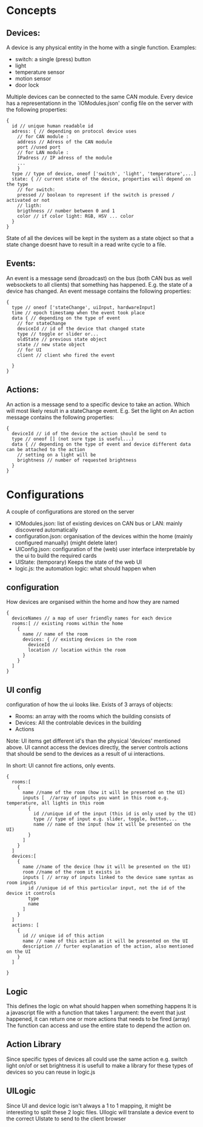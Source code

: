 # Concepts

## Devices:

A device is any physical entity in the home with a single function.
Examples:

- switch: a single (press) button
- light
- temperature sensor
- motion sensor
- door lock

Multiple devices can be connected to the same CAN module.
Every device has a representationn in the `IOModules.json' config file on the server with the following properties:

```
{
  id // unique human readable id
  adress: { // depending on protocol device uses
    // for CAN module :
    address // Adress of the CAN module
    port //used port
    // for LAN module :
    IPadress // IP adress of the module
    ...
    }
  type // type of device, oneof ['switch', 'light', 'temperature',...]
  state: { // current state of the device, properties will depend on the type
    // for switch:
    pressed // boolean to represent if the switch is pressed / activated or not
    // ligth:
    brigthness // number between 0 and 1
    color // if color light: RGB, HSV ... color
  }
}
```

State of all the devices will be kept in the system as a state object so that a state change doesnt have to result in a read write cycle to a file.

## Events:

An event is a message send (broadcast) on the bus (both CAN bus as well websockets to all clients) that something has happened. E.g. the state of a device has changed.
An event message contains the following properties:

```
{
  type // oneof ['stateChange', uiInput, hardwareInput]
  time // epoch timestamp when the event took place
  data { // depending on the type of event
    // for stateChange
    deviceId // id of the device that changed state
    type // toggle or slider or...
    oldState // previous state object
    state // new state object
    // for UI
    client // client who fired the event

  }
}
```

## Actions:

An action is a message send to a specific device to take an action. Which will most likely result in a stateChange event. E.g. Set the light on
An action message contains the following properties:

```
{
  deviceId // id of the device the action should be send to
  type // oneof [] (not sure type is useful...)
  data { // depending on the type of event and device different data can be attached to the action
    // setting on a light will be
    brightness // number of requested brightness
  }
}
```

# Configurations

A couple of configurations are stored on the server

- IOModules.json: list of existing devices on CAN bus or LAN: mainly discovered automatically
- configuration.json: organisation of the devices within the home (mainly configured manually) (might delete later)
- UIConfig.json: configuration of the (web) user interface interpretable by the ui to build the required cards
- UIState: (temporary) Keeps the state of the web UI
- logic.js: the automation logic: what should happen when

## configuration

How devices are organised within the home and how they are named

```
{
  deviceNames // a map of user friendly names for each device
  rooms:[ // existing rooms within the home
    {
      name // name of the room
      devices: { // existing devices in the room
        deviceId
        location // location within the room
      }
    }
  ]
}
```

## UI config

configuration of how the ui looks like. Exists of 3 arrays of objects:

- Rooms: an array with the rooms which the building consists of
- Devices: All the controlable devices in the building
- Actions

Note: UI items get different id's than the physical 'devices' mentioned above. UI cannot access the devices directly, the server controls actions that should be send to the devices as a result of ui interactions.

In short: UI cannot fire actions, only events.

```
{
  rooms:[
    {
      name //name of the room (how it will be presented on the UI)
      inputs [  //array of inputs you want in this room e.g. temperature, all lights in this room
        {
          id //unique id of the input (this id is only used by the UI)
          type // type of input e.g. slider, toggle, button,...
          name // name of the input (how it will be presented on the UI)
        }
      ]
    }
  ]
  devices:[
    {
      name //name of the device (how it will be presented on the UI)
      room //name of the room it exists in
      inputs [ // array of inputs linked to the device same syntax as room inputs
        id //unique id of this particular input, not the id of the device it controls
        type
        name
      ]
    }
  ]
  actions: [
    {
      id // unique id of this action
      name // name of this action as it will be presented on the UI
      description // furter explanation of the action, also mentioned on the UI
    }
  ]

}
```

## Logic

This defines the logic on what should happen when something happens
It is a javascript file with a function that takes 1 argument: the event that just happened, it can return one or more actions that needs to be fired (array)
The function can access and use the entire state to depend the action on.

## Action Library

Since specific types of devices all could use the same action e.g. switch light on/of or set brightness it is usefull to make a library for these types of devices
so you can reuse in logic.js

## UILogic

Since UI and device logic isn't always a 1 to 1 mapping, it might be interesting to split these 2 logic files. UIlogic will translate a device event to the correct UIstate to send to the client browser
